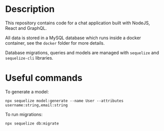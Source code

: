 # Description

This repository contains code for a chat application built
with NodeJS, React and GraphQL.

All data is stored in a MySQL database which runs inside a docker container, see the `docker` folder for more details.

Database migrations, queries and models are managed with `sequelize` and `sequelize-cli` libraries.

# Useful commands

To generate a model:

    npx sequelize model:generate --name User --attributes username:string,email:string

To run migrations:

    npx sequelize db:migrate
